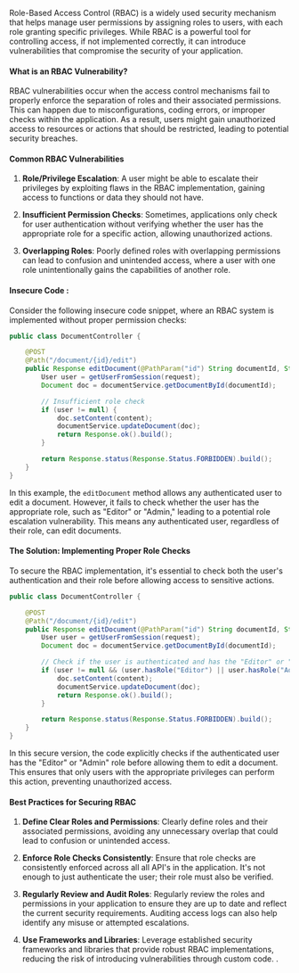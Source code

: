 
Role-Based Access Control (RBAC) is a widely used security mechanism that helps manage user permissions by assigning roles to users, with each role granting specific privileges. While RBAC is a powerful tool for controlling access, if not implemented correctly, it can introduce vulnerabilities that compromise the security of your application.

#### What is an RBAC Vulnerability?

RBAC vulnerabilities occur when the access control mechanisms fail to properly enforce the separation of roles and their associated permissions. This can happen due to misconfigurations, coding errors, or improper checks within the application. As a result, users might gain unauthorized access to resources or actions that should be restricted, leading to potential security breaches.

#### Common RBAC Vulnerabilities

1. **Role/Privilege Escalation**: A user might be able to escalate their privileges by exploiting flaws in the RBAC implementation, gaining access to functions or data they should not have.

2. **Insufficient Permission Checks**: Sometimes, applications only check for user authentication without verifying whether the user has the appropriate role for a specific action, allowing unauthorized actions.

3. **Overlapping Roles**: Poorly defined roles with overlapping permissions can lead to confusion and unintended access, where a user with one role unintentionally gains the capabilities of another role.

#### Insecure Code : 

Consider the following insecure code snippet, where an RBAC system is implemented without proper permission checks:

```java
public class DocumentController {

    @POST
    @Path("/document/{id}/edit")
    public Response editDocument(@PathParam("id") String documentId, String content, @Context HttpServletRequest request) {
        User user = getUserFromSession(request);
        Document doc = documentService.getDocumentById(documentId);

        // Insufficient role check
        if (user != null) {
            doc.setContent(content);
            documentService.updateDocument(doc);
            return Response.ok().build();
        }

        return Response.status(Response.Status.FORBIDDEN).build();
    }
}
```

In this example, the `editDocument` method allows any authenticated user to edit a document. However, it fails to check whether the user has the appropriate role, such as "Editor" or "Admin," leading to a potential role escalation vulnerability. This means any authenticated user, regardless of their role, can edit documents.

#### The Solution: Implementing Proper Role Checks

To secure the RBAC implementation, it's essential to check both the user's authentication and their role before allowing access to sensitive actions. 


```java
public class DocumentController {

    @POST
    @Path("/document/{id}/edit")
    public Response editDocument(@PathParam("id") String documentId, String content, @Context HttpServletRequest request) {
        User user = getUserFromSession(request);
        Document doc = documentService.getDocumentById(documentId);

        // Check if the user is authenticated and has the "Editor" or "Admin" role
        if (user != null && (user.hasRole("Editor") || user.hasRole("Admin"))) {
            doc.setContent(content);
            documentService.updateDocument(doc);
            return Response.ok().build();
        }

        return Response.status(Response.Status.FORBIDDEN).build();
    }
}
```

In this secure version, the code explicitly checks if the authenticated user has the "Editor" or "Admin" role before allowing them to edit a document. This ensures that only users with the appropriate privileges can perform this action, preventing unauthorized access.

#### Best Practices for Securing RBAC

1. **Define Clear Roles and Permissions**: Clearly define roles and their associated permissions, avoiding any unnecessary overlap that could lead to confusion or unintended access.

2. **Enforce Role Checks Consistently**: Ensure that role checks are consistently enforced across all all API's in the application. It's not enough to just authenticate the user; their role must also be verified.

3. **Regularly Review and Audit Roles**: Regularly review the roles and permissions in your application to ensure they are up to date and reflect the current security requirements. Auditing access logs can also help identify any misuse or attempted escalations.

4. **Use Frameworks and Libraries**: Leverage established security frameworks and libraries that provide robust RBAC implementations, reducing the risk of introducing vulnerabilities through custom code.
.